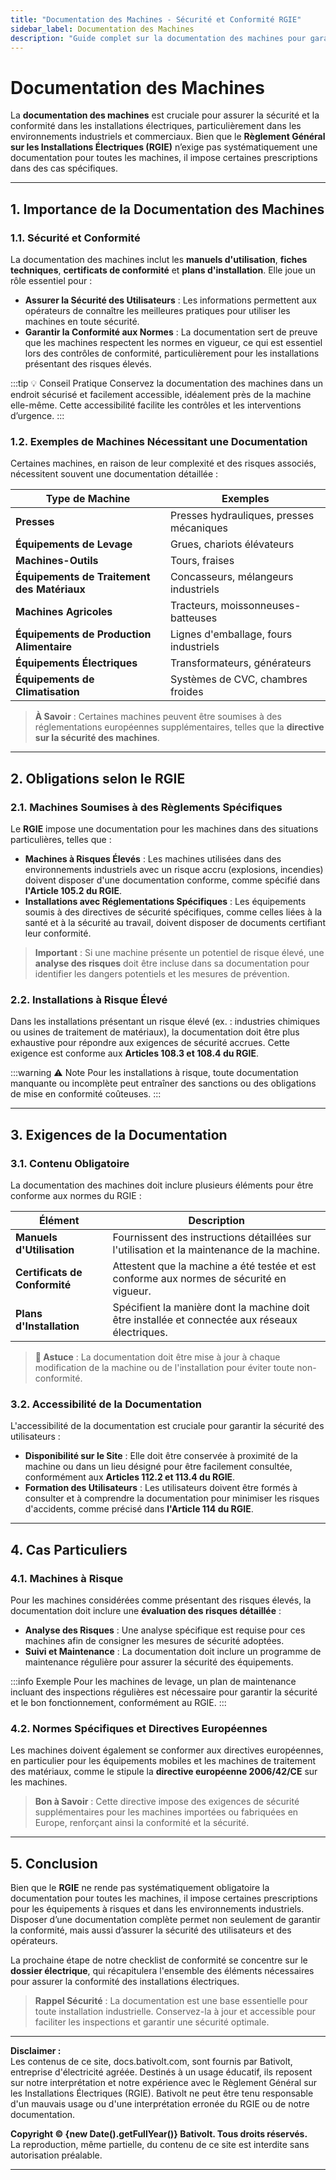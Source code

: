 ```yaml
---
title: "Documentation des Machines - Sécurité et Conformité RGIE"
sidebar_label: Documentation des Machines
description: "Guide complet sur la documentation des machines pour garantir la sécurité et la conformité RGIE dans les installations industrielles et commerciales. Apprenez les exigences, les obligations et les bonnes pratiques."
---
```


# Documentation des Machines

La **documentation des machines** est cruciale pour assurer la sécurité et la conformité dans les installations électriques, particulièrement dans les environnements industriels et commerciaux. Bien que le **Règlement Général sur les Installations Électriques (RGIE)** n’exige pas systématiquement une documentation pour toutes les machines, il impose certaines prescriptions dans des cas spécifiques.

---

## 1. Importance de la Documentation des Machines

### 1.1. Sécurité et Conformité

La documentation des machines inclut les **manuels d'utilisation**, **fiches techniques**, **certificats de conformité** et **plans d'installation**. Elle joue un rôle essentiel pour :

- **Assurer la Sécurité des Utilisateurs** : Les informations permettent aux opérateurs de connaître les meilleures pratiques pour utiliser les machines en toute sécurité.
- **Garantir la Conformité aux Normes** : La documentation sert de preuve que les machines respectent les normes en vigueur, ce qui est essentiel lors des contrôles de conformité, particulièrement pour les installations présentant des risques élevés.

:::tip 💡 Conseil Pratique
Conservez la documentation des machines dans un endroit sécurisé et facilement accessible, idéalement près de la machine elle-même. Cette accessibilité facilite les contrôles et les interventions d’urgence.
:::

### 1.2. Exemples de Machines Nécessitant une Documentation

Certaines machines, en raison de leur complexité et des risques associés, nécessitent souvent une documentation détaillée :

| **Type de Machine**                 | **Exemples**                                   |
|-------------------------------------|------------------------------------------------|
| **Presses**                         | Presses hydrauliques, presses mécaniques       |
| **Équipements de Levage**           | Grues, chariots élévateurs                     |
| **Machines-Outils**                 | Tours, fraises                                 |
| **Équipements de Traitement des Matériaux** | Concasseurs, mélangeurs industriels     |
| **Machines Agricoles**              | Tracteurs, moissonneuses-batteuses             |
| **Équipements de Production Alimentaire** | Lignes d'emballage, fours industriels    |
| **Équipements Électriques**         | Transformateurs, générateurs                   |
| **Équipements de Climatisation**    | Systèmes de CVC, chambres froides              |

> **À Savoir** : Certaines machines peuvent être soumises à des réglementations européennes supplémentaires, telles que la **directive sur la sécurité des machines**.

---

## 2. Obligations selon le RGIE

### 2.1. Machines Soumises à des Règlements Spécifiques

Le **RGIE** impose une documentation pour les machines dans des situations particulières, telles que :

- **Machines à Risques Élevés** : Les machines utilisées dans des environnements industriels avec un risque accru (explosions, incendies) doivent disposer d'une documentation conforme, comme spécifié dans **l'Article 105.2 du RGIE**.
- **Installations avec Réglementations Spécifiques** : Les équipements soumis à des directives de sécurité spécifiques, comme celles liées à la santé et à la sécurité au travail, doivent disposer de documents certifiant leur conformité.

> **Important** : Si une machine présente un potentiel de risque élevé, une **analyse des risques** doit être incluse dans sa documentation pour identifier les dangers potentiels et les mesures de prévention.

### 2.2. Installations à Risque Élevé

Dans les installations présentant un risque élevé (ex. : industries chimiques ou usines de traitement de matériaux), la documentation doit être plus exhaustive pour répondre aux exigences de sécurité accrues. Cette exigence est conforme aux **Articles 108.3 et 108.4 du RGIE**.

:::warning ⚠️ Note
Pour les installations à risque, toute documentation manquante ou incomplète peut entraîner des sanctions ou des obligations de mise en conformité coûteuses.
:::

---

## 3. Exigences de la Documentation

### 3.1. Contenu Obligatoire

La documentation des machines doit inclure plusieurs éléments pour être conforme aux normes du RGIE :

| **Élément**              | **Description**                                                                                       |
|--------------------------|-------------------------------------------------------------------------------------------------------|
| **Manuels d'Utilisation** | Fournissent des instructions détaillées sur l'utilisation et la maintenance de la machine.           |
| **Certificats de Conformité** | Attestent que la machine a été testée et est conforme aux normes de sécurité en vigueur.    |
| **Plans d'Installation**  | Spécifient la manière dont la machine doit être installée et connectée aux réseaux électriques.     |

> **💼 Astuce** : La documentation doit être mise à jour à chaque modification de la machine ou de l'installation pour éviter toute non-conformité.

### 3.2. Accessibilité de la Documentation

L'accessibilité de la documentation est cruciale pour garantir la sécurité des utilisateurs :

- **Disponibilité sur le Site** : Elle doit être conservée à proximité de la machine ou dans un lieu désigné pour être facilement consultée, conformément aux **Articles 112.2 et 113.4 du RGIE**.
- **Formation des Utilisateurs** : Les utilisateurs doivent être formés à consulter et à comprendre la documentation pour minimiser les risques d'accidents, comme précisé dans **l'Article 114 du RGIE**.

---

## 4. Cas Particuliers

### 4.1. Machines à Risque

Pour les machines considérées comme présentant des risques élevés, la documentation doit inclure une **évaluation des risques détaillée** :

- **Analyse des Risques** : Une analyse spécifique est requise pour ces machines afin de consigner les mesures de sécurité adoptées.
- **Suivi et Maintenance** : La documentation doit inclure un programme de maintenance régulière pour assurer la sécurité des équipements.

:::info Exemple
Pour les machines de levage, un plan de maintenance incluant des inspections régulières est nécessaire pour garantir la sécurité et le bon fonctionnement, conformément au RGIE.
:::

### 4.2. Normes Spécifiques et Directives Européennes

Les machines doivent également se conformer aux directives européennes, en particulier pour les équipements mobiles et les machines de traitement des matériaux, comme le stipule la **directive européenne 2006/42/CE** sur les machines.

> **Bon à Savoir** : Cette directive impose des exigences de sécurité supplémentaires pour les machines importées ou fabriquées en Europe, renforçant ainsi la conformité et la sécurité.

---

## 5. Conclusion

Bien que le **RGIE** ne rende pas systématiquement obligatoire la documentation pour toutes les machines, il impose certaines prescriptions pour les équipements à risques et dans les environnements industriels. Disposer d’une documentation complète permet non seulement de garantir la conformité, mais aussi d’assurer la sécurité des utilisateurs et des opérateurs.

La prochaine étape de notre checklist de conformité se concentre sur le **dossier électrique**, qui récapitulera l'ensemble des éléments nécessaires pour assurer la conformité des installations électriques.

> **Rappel Sécurité** : La documentation est une base essentielle pour toute installation industrielle. Conservez-la à jour et accessible pour faciliter les inspections et garantir une sécurité optimale.

---

**Disclaimer :**  
Les contenus de ce site, docs.bativolt.com, sont fournis par Bativolt, entreprise d'électricité agréée. Destinés à un usage éducatif, ils reposent sur notre interprétation et notre expérience avec le Règlement Général sur les Installations Électriques (RGIE). Bativolt ne peut être tenu responsable d'un mauvais usage ou d'une interprétation erronée du RGIE ou de notre documentation.

**Copyright © {new Date().getFullYear()} Bativolt. Tous droits réservés.**  
La reproduction, même partielle, du contenu de ce site est interdite sans autorisation préalable.

---
